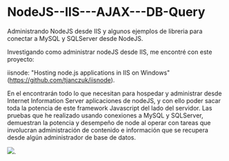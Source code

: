 # NodeJS--IIS---AJAX---DB-Query

Administrando NodeJS desde IIS y algunos ejemplos de libreria para conectar a MySQL y SQLServer desde NodeJS.

Investigando como administrar nodeJS desde IIS, me encontré con este proyecto: 

iisnode: "Hosting node.js applications in IIS on Windows" (https://github.com/tjanczuk/iisnode).

En el encontrarán todo lo que necesitan para hospedar y administrar desde Internet Information Server aplicaciones de nodeJS, y con
ello poder sacar toda la potencia de este framework Javascript del lado del servidor. Las pruebas que he realizado usando conexiones
a MySQL y SQLServer, demuestran la potencia y desempeño de node al operar con tareas que involucran administración de contenido e 
información que se recupera desde algún administrador de base de datos. 

![](https://raw.githubusercontent.com/ivansaldivar/NodeJS--IIS---AJAX---DB-Query/master/instalando%20modulo%20iisnode.png).
